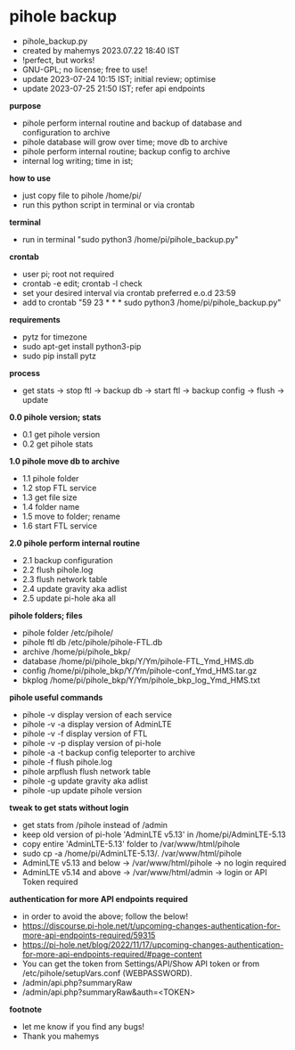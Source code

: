# pihole backup
- pihole_backup.py
- created by mahemys 2023.07.22 18:40 IST
- !perfect, but works!
- GNU-GPL; no license; free to use!
- update 2023-07-24 10:15 IST; initial review; optimise
- update 2023-07-25 21:50 IST; refer api endpoints

**purpose**
- pihole perform internal routine and backup of database and configuration to archive
- pihole database will grow over time; move db to archive
- pihole perform internal routine; backup config to archive
- internal log writing; time in ist;

**how to use**
- just copy file to pihole /home/pi/
- run this python script in terminal or via crontab

**terminal**
- run in terminal "sudo python3 /home/pi/pihole_backup.py"

**crontab**
- user pi; root not required
- crontab -e edit; crontab -l check
- set your desired interval via crontab preferred e.o.d 23:59
- add to crontab  "59 23 * * * sudo python3 /home/pi/pihole_backup.py"

**requirements**
- pytz for timezone
- sudo apt-get install python3-pip
- sudo pip install pytz

**process**
- get stats -> stop ftl -> backup db -> start ftl -> backup config -> flush -> update

**0.0 pihole version; stats**
- 0.1 get pihole version
- 0.2 get pihole stats

**1.0 pihole move db to archive**
- 1.1 pihole folder
- 1.2 stop FTL service
- 1.3 get file size
- 1.4 folder name
- 1.5 move to folder; rename
- 1.6 start FTL service

**2.0 pihole perform internal routine**
- 2.1 backup configuration
- 2.2 flush pihole.log
- 2.3 flush network table
- 2.4 update gravity aka adlist
- 2.5 update pi-hole aka all

**pihole folders; files**
- pihole folder  /etc/pihole/
- pihole ftl db  /etc/pihole/pihole-FTL.db
- archive  /home/pi/pihole_bkp/
- database /home/pi/pihole_bkp/Y/Ym/pihole-FTL_Ymd_HMS.db
- config   /home/pi/pihole_bkp/Y/Ym/pihole-conf_Ymd_HMS.tar.gz
- bkplog   /home/pi/pihole_bkp/Y/Ym/pihole_bkp_log_Ymd_HMS.txt

**pihole useful commands**
- pihole -v        display version of each service
- pihole -v -a     display version of AdminLTE
- pihole -v -f     display version of FTL
- pihole -v -p     display version of pi-hole
- pihole -a -t     backup config teleporter to archive
- pihole -f        flush pihole.log
- pihole arpflush  flush network table
- pihole -g        update gravity aka adlist
- pihole -up       update pihole version

**tweak to get stats without login**
- get stats from /pihole instead of /admin
- keep old version of pi-hole 'AdminLTE v5.13' in /home/pi/AdminLTE-5.13
- copy entire 'AdminLTE-5.13' folder to /var/www/html/pihole
- sudo cp -a /home/pi/AdminLTE-5.13/. /var/www/html/pihole
- AdminLTE v5.13 and below -> /var/www/html/pihole -> no login required
- AdminLTE v5.14 and above -> /var/www/html/admin  -> login or API Token required

**authentication for more API endpoints required**
- in order to avoid the above; follow the below!
- https://discourse.pi-hole.net/t/upcoming-changes-authentication-for-more-api-endpoints-required/59315
- https://pi-hole.net/blog/2022/11/17/upcoming-changes-authentication-for-more-api-endpoints-required/#page-content
- You can get the token from Settings/API/Show API token or from /etc/pihole/setupVars.conf (WEBPASSWORD).
- /admin/api.php?summaryRaw
- /admin/api.php?summaryRaw&auth=\<TOKEN\>

**footnote**
- let me know if you find any bugs!
- Thank you mahemys
